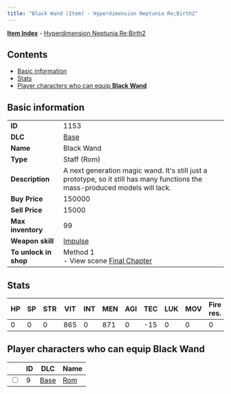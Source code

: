 ```yaml
---
title: "Black Wand (Item) - Hyperdimension Neptunia Re;Birth2"
---
```


[**Item Index**](/neptunia/rb2/item/index.html) - [Hyperdimension Neptunia Re;Birth2](/neptunia/rb2)

## Contents

- [Basic information](#basic-information)
- [Stats](#stats)
- [Player characters who can equip **Black Wand**](#player-characters-who-can-equip-black-wand)

## Basic information

|   |   |
| -- | -- |
| **ID** | 1153 |
| **DLC** | [Base](/neptunia/rb2/dlc/0-base.html) |
| **Name** | Black Wand |
| **Type** | Staff (Rom) |
| **Description** | A next generation magic wand. It's still just a prototype, so it still has many functions the mass-produced models will lack. |
| **Buy Price** | 150000 |
| **Sell Price** | 15000 |
| **Max inventory** | 99 |
| **Weapon skill** | [Impulse](/neptunia/rb2/skill/0-402-impulse.html) |
| **To unlock in shop** | Method 1<br />- View scene [Final Chapter](/neptunia/rb2/scene/0-467-final-chapter.html) |

## Stats

| HP | SP | STR | VIT | INT | MEN | AGI | TEC | LUK | MOV | Fire res. | Ice res. | Wind res. | Lightning res. |
| -- | -- | --- | --- | --- | --- | --- | --- | --- | --- | --------- | -------- | --------- | -------------- |
| 0 | 0 | 0 | 865 | 0 | 871 | 0 | -15 | 0 | 0 | 0 | 0 | 0 | 0 |

## Player characters who can equip **Black Wand**

|    | ID | DLC | Name |
| -- | -- | --- | ---- |
| <input type="checkbox" id="rb2-player-0-9" class="trackbox" /> | 9 | [Base](/neptunia/rb2/dlc/0-base.html) | [Rom](/neptunia/rb2/player/0-9-rom.html) |